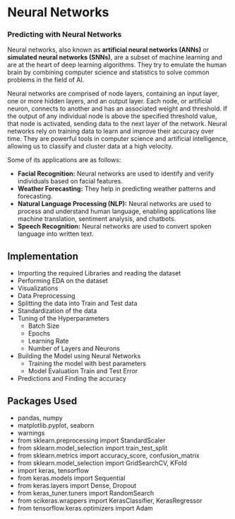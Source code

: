 # Neural Networks
### Predicting with Neural Networks 
Neural networks, also known as **artificial neural networks (ANNs)** or **simulated neural networks (SNNs)**, are a subset of machine learning and are at the heart of deep learning algorithms. They try to emulate the human brain by combining computer science and statistics to solve common problems in the field of AI.

Neural networks are comprised of node layers, containing an input layer, one or more hidden layers, and an output layer. Each node, or artificial neuron, connects to another and has an associated weight and threshold. If the output of any individual node is above the specified threshold value, that node is activated, sending data to the next layer of the network. 
Neural networks rely on training data to learn and improve their accuracy over time. They are powerful tools in computer science and artificial intelligence, allowing us to classify and cluster data at a high velocity.

Some of its applications are as follows:
- **Facial Recognition:** Neural networks are used to identify and verify individuals based on facial features.
- **Weather Forecasting:** They help in predicting weather patterns and forecasting.
- **Natural Language Processing (NLP):** Neural networks are used to process and understand human language, enabling applications like machine translation, sentiment analysis, and chatbots.
- **Speech Recognition:** Neural networks are used to convert spoken language into written text.

## Implementation
- Importing the required Libraries and reading the dataset
- Performing EDA on the dataset
- Visualizations
- Data Preprocessing
- Splitting the data into Train and Test data
- Standardization of the data
- Tuning of the Hyperparameters
  - Batch Size
  - Epochs
  - Learning Rate
  - Number of Layers and Neurons
- Building the Model using Neural Networks
  - Training the model with best parameters
  - Model Evaluation Train and Test Error
- Predictions and Finding the accuracy

## Packages Used
- pandas, numpy
- matplotlib.pyplot, seaborn
- warnings
- from sklearn.preprocessing import StandardScaler
- from sklearn.model_selection import train_test_split
- from sklearn.metrics import accuracy_score, confusion_matrix
- from sklearn.model_selection import GridSearchCV, KFold
- import keras, tensorflow
- from keras.models import Sequential
- from keras.layers import Dense, Dropout
- from keras_tuner.tuners import RandomSearch
- from scikeras.wrappers import KerasClassifier, KerasRegressor
- from tensorflow.keras.optimizers import Adam
